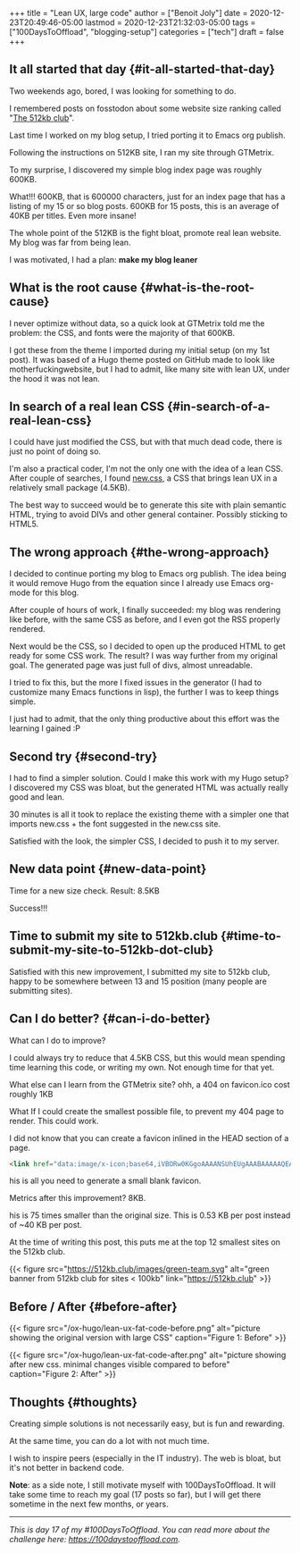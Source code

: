 +++
title = "Lean UX, large code"
author = ["Benoit Joly"]
date = 2020-12-23T20:49:46-05:00
lastmod = 2020-12-23T21:32:03-05:00
tags = ["100DaysToOffload", "blogging-setup"]
categories = ["tech"]
draft = false
+++

## It all started that day {#it-all-started-that-day}

Two weekends ago, bored, I was looking for something to do.

I remembered posts on fosstodon about some website size ranking called "[The 512kb club](https://512kb.club)".

Last time I worked on my blog setup, I tried porting it to Emacs org publish.

Following the instructions on 512KB site, I ran my site through GTMetrix.

To my surprise, I discovered my simple blog index page was roughly 600KB.

What!!! 600KB, that is 600000 characters, just for an index page that has a listing of my 15 or so blog posts. 600KB for 15 posts, this is an average of 40KB per titles. Even more insane!

The whole point of the 512KB is the fight bloat, promote real lean website. My blog was far from being lean.

I was motivated, I had a plan: ****make my blog leaner****


## What is the root cause {#what-is-the-root-cause}

I never optimize without data, so a quick look at GTMetrix told me the problem: the CSS, and fonts were the majority of that 600KB.

I got these from the theme I imported during my initial setup (on my 1st post). It was based of a Hugo theme posted on GitHub made to look like motherfuckingwebsite, but I had to admit, like many site with lean UX, under the hood it was not lean.


## In search of a real lean CSS {#in-search-of-a-real-lean-css}

I could have just modified the CSS, but with that much dead code, there is just no point of doing so.

I'm also a practical coder, I'm not the only one with the idea of a lean CSS. After couple of searches, I found [new.css](https://newcss.net), a CSS that brings lean UX in a relatively small package (4.5KB).

The best way to succeed would be to generate this site with plain semantic HTML, trying to avoid DIVs and other general container. Possibly sticking to HTML5.


## The wrong approach {#the-wrong-approach}

I decided to continue porting my blog to Emacs org publish. The idea being it would remove Hugo from the equation since I already use Emacs org-mode for this blog.

After couple of hours of work, I finally succeeded: my blog was rendering like before, with the same CSS as before, and I even got the RSS properly rendered.

Next would be the CSS, so I decided to open up the produced HTML to get ready for some CSS work. The result? I was way further from my original goal. The generated page was just full of divs, almost unreadable.

I tried to fix this, but the more I fixed issues in the generator (I had to customize many Emacs functions in lisp), the further I was to keep things simple.

I just had to admit, that the only thing productive about this effort was the learning I gained :P


## Second try {#second-try}

I had to find a simpler solution. Could I make this work with my Hugo setup? I discovered my CSS was bloat, but the generated HTML was actually really good and lean.

30 minutes is all it took to replace the existing theme with a simpler one that imports new.css + the font suggested in the new.css site.

Satisfied with the look, the simpler CSS, I decided to push it to my server.


## New data point {#new-data-point}

Time for a new size check. Result: 8.5KB

Success!!!


## Time to submit my site to 512kb.club {#time-to-submit-my-site-to-512kb-dot-club}

Satisfied with this new improvement, I submitted my site to 512kb club, happy to be somewhere between 13 and 15 position (many people are submitting sites).


## Can I do better? {#can-i-do-better}

What can I do to improve?

I could always try to reduce that 4.5KB CSS, but this would mean spending time learning this code, or writing my own. Not enough time for that yet.

What else can I learn from the GTMetrix site? ohh, a 404 on favicon.ico cost roughly 1KB

What If I could create the smallest possible file, to prevent my 404 page to render. This could work.

I did not know that you can create a favicon inlined in the HEAD section of a page.

```html
<link href="data:image/x-icon;base64,iVBORw0KGgoAAAANSUhEUgAAABAAAAAQEAYAAABPYyMiAAAABmJLR0T///////8JWPfcAAAACXBIWXMAAABIAAAASABGyWs+AAAAF0lEQVRIx2NgGAWjYBSMglEwCkbBSAcACBAAAeaR9cIAAAAASUVORK5CYII=" rel="icon" type="image/x-icon" />
```

his is all you need to generate a small blank favicon.

Metrics after this improvement? 8KB.

his is 75 times smaller than the original size. This is 0.53 KB per post instead of ~40 KB per post.

At the time of writing this post, this puts me at the top 12 smallest sites on the 512kb club.

<a id="org6821e46"></a>

{{< figure src="https://512kb.club/images/green-team.svg" alt="green banner from 512kb club for sites < 100kb" link="https://512kb.club" >}}


## Before / After {#before-after}

{{< figure src="/ox-hugo/lean-ux-fat-code-before.png" alt="picture showing the original version with large CSS" caption="Figure 1: Before" >}}

{{< figure src="/ox-hugo/lean-ux-fat-code-after.png" alt="picture showing after new css. minimal changes visible compared to before" caption="Figure 2: After" >}}


## Thoughts {#thoughts}

Creating simple solutions is not necessarily easy, but is fun and rewarding.

At the same time, you can do a lot with not much time.

I wish to inspire peers (especially in the IT industry). The web is bloat, but it's not better in backend code.

****Note****: as a side note, I still motivate myself with 100DaysToOffload. It will take some time to reach my goal (17 posts so far), but I will get there sometime in the next few months, or years.

---

_This is day 17 of my #100DaysToOffload. You can read more about the challenge here: <https://100daystooffload.com>._

<!--more-->
